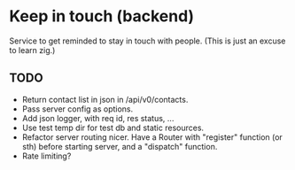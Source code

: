 # Keep in touch (backend)

Service to get reminded to stay in touch with people.
(This is just an excuse to learn zig.)

## TODO
- Return contact list in json in /api/v0/contacts.
- Pass server config as options.
- Add json logger, with req id, res status, ...
- Use test temp dir for test db and static resources.
- Refactor server routing nicer. Have a Router with "register" function (or sth) before starting server, and a "dispatch" function.
- Rate limiting?
